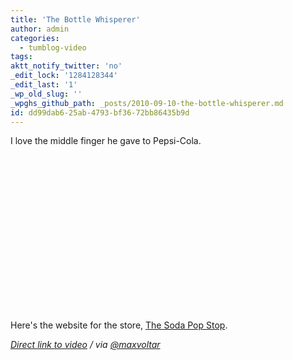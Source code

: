 ```yaml
---
title: 'The Bottle Whisperer'
author: admin
categories:
  - tumblog-video
tags: 
aktt_notify_twitter: 'no'
_edit_lock: '1284128344'
_edit_last: '1'
_wp_old_slug: ''
_wpghs_github_path: _posts/2010-09-10-the-bottle-whisperer.md
id: dd99dab6-25ab-4793-bf36-72bb86435b9d
---
```

<p>I love the middle finger he gave to Pepsi-Cola.</p>
<p><object width="400" height="250"><param name="movie" value="http://www.youtube.com/v/gPbh6Ru7VVM?fs=1&amp;hl=en_US&amp;rel=0"></param><param name="allowFullScreen" value="true"></param><param name="allowscriptaccess" value="always"></param><embed src="http://www.youtube.com/v/gPbh6Ru7VVM?fs=1&amp;hl=en_US&amp;rel=0" type="application/x-shockwave-flash" allowscriptaccess="always" allowfullscreen="true" width="400" height="250"></embed></object></p>
<p>Here's the website for the store, <a href="http://www.sodapopstop.com/home.cfm">The Soda Pop Stop</a>.</p>
<p><em><a href="http://www.youtube.com/watch?v=gPbh6Ru7VVM">Direct link to video</a> / via <a href="http://twitter.com/maxvoltar/status/24100815811">@maxvoltar</a></em></p>
